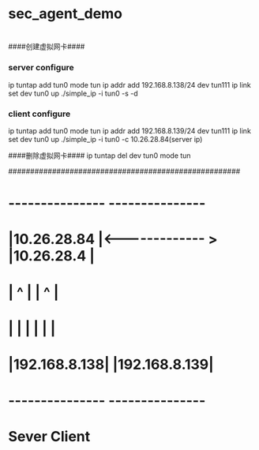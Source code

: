 # sec_agent_demo
#  

####创建虚拟网卡####

### server configure
ip tuntap add tun0 mode tun
ip addr add 192.168.8.138/24 dev tun111
ip link set dev tun0 up
./simple_ip  -i tun0 -s -d


### client configure
ip tuntap add tun0 mode tun
ip addr add 192.168.8.139/24 dev tun111
ip link set dev tun0 up
./simple_ip -i tun0 -c 10.26.28.84(server ip)



####删除虚拟网卡####
ip tuntap del dev tun0 mode tun




#####################################################

# ---------------                 ---------------   #
# |10.26.28.84  |<------------- > |10.26.28.4   |   #
# |     ^       |                 |     ^       |   #
# |     |       |                 |     |       |   #
# |192.168.8.138|                 |192.168.8.139|   #
# ---------------                 ---------------   #
#      Sever                           Client       #